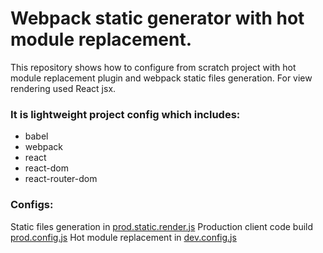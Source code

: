 # Webpack static generator with hot module replacement.

This repository shows how to configure from scratch project with hot module replacement plugin and webpack static files generation.
For view rendering used React jsx.

### It is lightweight project config which includes: 
* babel
* webpack
* react
* react-dom
* react-router-dom

### Configs:
Static files generation in [prod.static.render.js](https://github.com/TNikolai/webpack-static-gen-hmr/blob/master/webpack/prod.static.render.js)
Production client code build [prod.config.js](https://github.com/TNikolai/webpack-static-gen-hmr/blob/master/webpack/prod.static.render.js)
Hot module replacement in [dev.config.js](https://github.com/TNikolai/webpack-static-gen-hmr/blob/master/webpack/dev.config.js)
